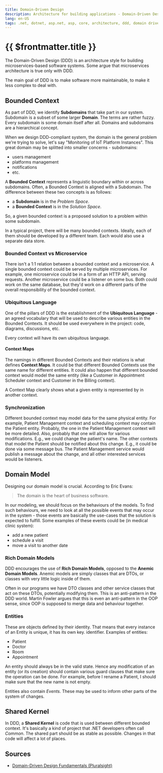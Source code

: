 ```yaml
---
title: Domain-Driven Design
description: Architecture for building applications - Domain-Driven Design (DDD)
lang: en-US
tags: .net, dotnet, asp.net, asp, core, architecture, ddd, domain driven design
---
```


# {{ $frontmatter.title }}

The Domain-Driven Design (DDD) is an architecture style for building
microservices-based software systems. Some argue that microservices architecture
is true only with DDD.

The main goal of DDD is to make software more maintainable, to make it less
complex to deal with.

## Bounded Context

As part of DDD, we identify **Subdomains** that take part in our system.
Subdomain is a subset of some larger **Domain**. The terms are rather fuzzy.
Every subdomain is some domain itself after all. Domains and subdomains are a
hierarchical concept.

When we design DDD-compliant system, the domain is the general problem we're
trying to solve, let's say "Monitoring of IoT Platform Instances". This great
domain may be splitted into smaller concerns - subdomains:

- users management
- platforms management
- notifications
- etc.

A **Bounded Context** represents a linguistic boundary within or across
subdomains. Often, a Bounded Context is aligned with a Subdomain. The difference
between these two concepts is as follows:

- a **Subdomain** is in the *Problem Space*.
- a **Bounded Context** is in the *Solution Space*.

So, a given bounded context is a proposed solution to a problem within some
subdomain.

In a typical project, there will be many bounded contexts. Ideally, each of them
should be developed by a different team. Each would also use a separate data
store.

### Bounded Context vs Microservice

There isn't a 1:1 relation between a bounded context and a microservice. A
single bounded context could be served by multiple microservices. For example,
one microservice could be in a form of an HTTP API, serving requests. Another
microservice could be a listener on some bus. Both could work on the same
database, but they'd work on a different parts of the overall responsibility of
the bounded context.

### Ubiquitous Language

One of the pillars of DDD is the establishment of the **Ubiquitous Language** -
an agreed vocabulary that will be used to describe various entities in the
Bounded Contexts. It should be used everywhere in the project: code, diagrams,
discussions, etc.

Every context will have its own ubiquitous language.

#### Context Maps

The namings in different Bounded Contexts and their relations is what defines
**Context Maps**. It could be that different Bounded Contexts use the same name
for different entities. It could also happen that different bounded context
would model the same entity (like a Customer in Appointment Scheduler context
and Customer in the Billing context).

A Context Map clearly shows what a given entity is represented by in another
context.

### Synchronization

Different bounded context may model data for the same physical entity. For
example, Patient Management context and scheduling context may contain the
Patient entity. Probably, the one in the Patient Management context will be more
detailed. Also, probably that one will allow for various modifications. E.g., we
could change the patient's name. The other contexts that model the Patient
should be notified about this change. E.g., it could be done via some message
bus. The Patient Management service would publish a message about the change,
and all other interested services would be listeners.

## Domain Model

Designing our domain model is crucial. According to Eric Evans:

> The domain is the heart of business software.

In our modeling, we should focus on the behaviours of the models. To find such
behaviours, we need to look at all the possible events that may occur in the
system - those events are basically the use-cases that the solution is expected
to fulfill. Some examples of these events could be (in medical clinic system):

- add a new patient
- schedule a visit
- move a visit to another date

### Rich Domain Models

DDD encourages the use of **Rich Domain Models**, opposed to the **Anemic Domain
Models**. Anemic models are simply classes that are DTOs, or classes with very
little logic inside of them.

Often in our programs we have DTO classes and other service classes that act on
these DTOs, potentially modifying them. This is an anti-pattern in the DDD
world. Martin Fowler argues that this is even an anti-pattern in the OOP sense,
since OOP is supposed to merge data and behaviour together.

### Entities

These are objects defined by their identity. That means that every instance of
an Entity is unique, it has its own key. identifier. Examples of entities:

- Patient
- Doctor
- Room
- Appointment

An entity should always be in the valid state. Hence any modification of an
entity (or its creation) should contain various guard clauses that make sure the
operation can be done. For example, before I rename a Patient, I should make
sure that the new name is not empty.

Entities also contain *Events*. These may be used to inform other parts of the
system of changes.

## Shared Kernel

In DDD, a **Shared Kernel** is code that is used between different bounded
context. It's basically a kind of project that .NET developers often call
*Common*. The shared part should be as stable as possible. Changes in that code
will affect a lot of places.

## Sources

- [Domain-Driven Design Fundamentals
  (Pluralsight)](https://app.pluralsight.com/library/courses/fundamentals-domain-driven-design)